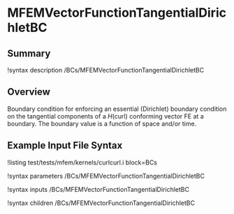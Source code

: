 # MFEMVectorFunctionTangentialDirichletBC

## Summary

!syntax description /BCs/MFEMVectorFunctionTangentialDirichletBC

## Overview

Boundary condition for enforcing an essential (Dirichlet) boundary condition on the tangential
components of a $H(\mathrm{curl})$ conforming vector FE at a boundary. The boundary value is
a function of space and/or time.

## Example Input File Syntax

!listing test/tests/mfem/kernels/curlcurl.i block=BCs

!syntax parameters /BCs/MFEMVectorFunctionTangentialDirichletBC

!syntax inputs /BCs/MFEMVectorFunctionTangentialDirichletBC

!syntax children /BCs/MFEMVectorFunctionTangentialDirichletBC
